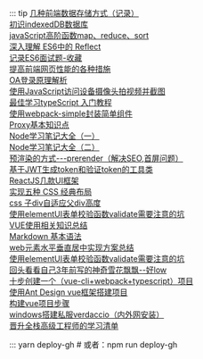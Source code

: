 
::: tip
[几种前端数据存储方式（记录）](/skill/)<br/>
[初识indexedDB数据库](/exist/)<br/>
[javaScript高阶函数map、reduce、sort](/readList/)<br/>
[深入理解 ES6中的 Reflect](/website/)<br/>
[记录ES6面试题-收藏](/website/)<br/>
[提高前端网页性能的各种措施](/website/)<br/>
[OA登录原理解析](/website/)<br/>
[使用JavaScript访问设备摄像头拍视频并截图](/website/)<br/>
[最佳学习typeScript 入门教程](/website/)<br/>
[使用webpack-simple封装简单组件](/website/)<br/>
[Proxy基本知识点](/website/)<br/>
[Node学习笔记大全（一）](/website/)<br/>
[Node学习笔记大全（二）](/website/)<br/>
[预渲染的方式---prerender（解决SEO,首屏问题）](/website/)<br/>
[基于JWT生成token和验证token的工具类](/website/)<br/>
[ReactJS几款UI框架](/website/)<br/>
[实现五种 CSS 经典布局](/website/)<br/>
[css 子div自适应父div高度](/website/)<br/>
[使用elementUI表单校验函数validate需要注意的坑](/website/)<br/>
[VUE使用相关知识总结](/website/)<br/>
[Markdown 基本语法](/website/)<br/>
[web元素水平垂直居中实现方案总结](/website/)<br/>
[使用elementUI表单校验函数validate需要注意的坑](/website/)<br/>
[回头看看自己3年前写的神奇雪花飘飘--好low](/website/)<br/>
[十步创建一个（vue-cli+webpack+typescript）项目](/website/)<br/>
[使用Ant Design vue框架搭建项目](/website/)<br/>
[构建vue项目步骤](/website/)<br/>
[windows搭建私服verdaccio（内外网安装）](/website/)<br/>
[晋升全栈高级工程师的学习清单](/website/)<br/>

:::
yarn deploy-gh # 或者：npm run deploy-gh    